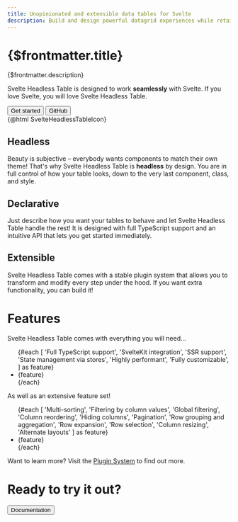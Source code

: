 ```yaml
---
title: Unopinionated and extensible data tables for Svelte
description: Build and design powerful datagrid experiences while retaining 100% control over styles and markup.
---
```


<div class="max-w-5xl p-4 mx-auto">

<div class="md:mr-[25%]">

# {$frontmatter.title}

{$frontmatter.description}

Svelte Headless Table is designed to work **seamlessly** with Svelte. If you love Svelte, you will love Svelte Headless Table.

<div class="flex justify-center gap-4">
  <Button size="lg" href="/docs">Get started</Button>
  <Button size="lg" variant="unfilled" href="https://github.com/bryanmylee/svelte-headless-table">
    GitHub
  </Button>
</div>

</div>

<script>
  import SvelteHeadlessTableIcon from '$img/svelte-headless-table.svg?raw';
</script>

<div class="wh-1/2 ml-auto mr-[-25%] mt-[-50%] opacity-20 pointer-events-none hidden md:block">
  {@html SvelteHeadlessTableIcon}
</div>

## Headless

Beauty is subjective – everybody wants components to match their own theme! That's why Svelte Headless Table is **headless** by design. You are in full control of how your table looks, down to the very last component, class, and style.

## Declarative

Just describe how you want your tables to behave and let Svelte Headless Table handle the rest! It is designed with full TypeScript support and an intuitive API that lets you get started immediately.

## Extensible

Svelte Headless Table comes with a stable plugin system that allows you to transform and modify every step under the hood. If you want extra functionality, you can build it!

</div>

<div class="max-w-5xl p-4 mx-auto mt-10">

# Features

Svelte Headless Table comes with everything you will need...

<script>
  import CheckIcon from '~icons/ic/round-check-circle-outline'
</script>

<ul class="grid text-sm md:text-base grid-cols-2 gap-2 p-0 lg:grid-cols-3">
  {#each [
    'Full TypeScript support', 'SvelteKit integration', 'SSR support',
    'State management via stores', 'Highly performant', 'Fully customizable',
  ] as feature}
    <li class="flex gap-2 items-center m-0 list-none">
      <CheckIcon class="text-green-400 wh-7 min-wh-7"/> {feature}
    </li>
  {/each}
</ul>

As well as an extensive feature set!

<ul class="grid text-sm md:text-base grid-cols-2 gap-2 p-0 lg:grid-cols-3">
  {#each [
    'Multi-sorting', 'Filtering by column values', 'Global filtering',
    'Column reordering', 'Hiding columns', 'Pagination',
    'Row grouping and aggregation', 'Row expansion',
    'Row selection', 'Column resizing', 'Alternate layouts'
  ] as feature}
    <li class="flex gap-2 items-center m-0 list-none">
      <CheckIcon class="text-green-400 wh-7 min-wh-7"/> {feature}
    </li>
  {/each}
</ul>

Want to learn more? Visit the [Plugin System](./docs/plugins/overview.md) to find out more.

<h1 class="text-center mt-36 mb-12">Ready to try it out?</h1>
<div class="flex justify-center" >
  <Button size="lg" href="/docs">Documentation</Button>
</div>

</div>

<div class="mt-40" />
